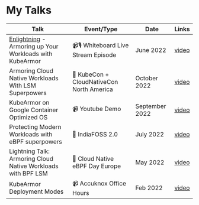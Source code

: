 # My Talks

| Talk                                                                                                          | Event/Type                               | Date           | Links                                                |
| ------------------------------------------------------------------------------------------------------------- | ---------------------------------------- | -------------- | ---------------------------------------------------- |
| [Enlightning](https://tanzu.vmware.com/developer/tv/enlightning/) - Armoring up Your Workloads with KubeArmor | 📹🎙️ Whiteboard Live Stream Episode        | June 2022      | [video](https://www.youtube.com/watch?v=2ZVr64O8R-E) |
| Armoring Cloud Native Workloads With LSM Superpowers                                                          | 📢 KubeCon + CloudNativeCon North America | October 2022   | [video](https://www.youtube.com/watch?v=8jXuBelV3-0) |
| KubeArmor on Google Container Optimized OS                                                                    | 📹  Youtube Demo                          | September 2022 | [video](https://www.youtube.com/watch?v=9L28xhRl5u4) |
| Protecting Modern Workloads with eBPF superpowers                                                             | 📢 IndiaFOSS 2.0                          | July 2022      | [video](https://www.youtube.com/watch?v=yEFO31iv56g) |
| Lightning Talk: Armoring Cloud Native Workloads with BPF LSM                                                  | 📢 Cloud Native eBPF Day Europe           | May 2022       | [video](https://www.youtube.com/watch?v=uYVaiIX7QC0) |
| KubeArmor Deployment Modes                                                                                    | 📹 Accuknox Office Hours                  | Feb 2022       | [video](https://www.youtube.com/watch?v=_J3uy2izxNk) |
